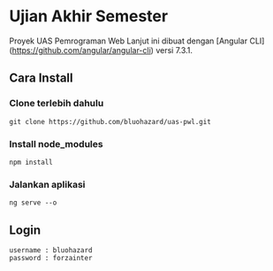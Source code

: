 # Ujian Akhir Semester
Proyek UAS Pemrograman Web Lanjut ini dibuat dengan [Angular CLI] (https://github.com/angular/angular-cli) versi 7.3.1.

## Cara Install

### Clone terlebih dahulu

```
git clone https://github.com/bluohazard/uas-pwl.git
```

### Install node_modules

```
npm install
```
### Jalankan aplikasi

```
ng serve --o
```

## Login

```
username : bluohazard
password : forzainter
```
